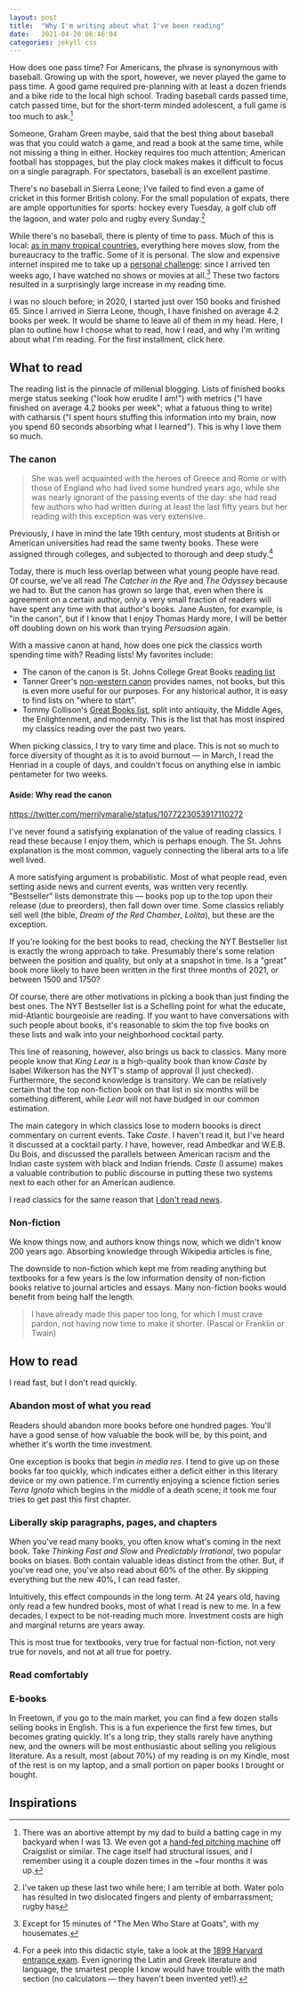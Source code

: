 ```yaml
---
layout: post
title:  "Why I'm writing about what I've been reading"
date:   2021-04-20 06:46:04
categories: jekyll css
---
```



How does one pass time? For Americans, the phrase is synonymous with baseball. Growing up with the sport, however, we never played the game to pass time. A good game required pre-planning with at least a dozen friends and a bike ride to the local high school. Trading baseball cards passed time, catch passed time, but for the short-term minded adolescent, a full game is too much to ask.[^1]

Someone, Graham Green maybe, said that the best thing about baseball was that you could watch a game, and read a book at the same time, while not missing a thing in either. Hockey requires too much attention; American football has stoppages, but the play clock makes makes it difficult to focus on a single paragraph. For spectators, baseball is an excellent pastime. 

There's no baseball in Sierra Leone; I've failed to find even a game of cricket in this former British colony. For the small population of expats, there are ample opportunities for sports: hockey every Tuesday, a golf club off the lagoon, and water polo and rugby every Sunday.[^2] 

While there's no baseball, there is plenty of time to pass. Much of this is local: [as in many tropical countries](https://www.nber.org/papers/w28466), everything here moves slow, from the bureaucracy to the traffic. Some of it is personal. The slow and expensive internet inspired me to take up a [personal challenge](https://www.forourposterity.com/against-netflix/): since I arrived ten weeks ago, I have watched no shows or movies at all.[^3] These two factors resulted in a surprisingly large increase in my reading time. 

I was no slouch before; in 2020, I started just over 150 books and finished 65. Since I arrived in Sierra Leone, though, I have finished on average 4.2 books per week. It would be shame to leave all of them in my head. Here, I plan to outline  how I choose what to read, how I read, and why I'm writing about what I'm reading. For the first installment, click here.

## What to read

The reading list is the pinnacle of millenial blogging. Lists of finished books merge status seeking ("look how erudite I am!") with metrics ("I have finished on average 4.2 books per week"; what a fatuous thing to write) with catharsis ("I spent hours stuffing this information into my brain, now you spend 60 seconds absorbing what I learned"). This is why I love them so much. 

### The canon

> She was well acquainted with the heroes of Greece and Rome or with those of England who had lived some hundred years ago, while she was nearly ignorant of the passing events of the day: she had read few authors who had written during at least the last fifty years but her reading with this exception was very extensive.

Previously, I have in mind the late 19th century, most students at British or American universities had read the same twenty books. These were assigned through colleges, and subjected to thorough and deep study.[^4]

Today, there is much less overlap between what young people have read. Of course, we've all read *The Catcher in the Rye* and *The Odyssey* because we had to. But the canon has grown so large that, even when there is agreement on a certain author, only a very small fraction of readers will have spent any time with that author's books. Jane Austen, for example, is "in the canon", but if I know that I enjoy Thomas Hardy more, I will be better off doubling down on his work than trying *Persuasion* again.

With a massive canon at hand, how does one pick the classics worth spending time with? Reading lists! My favorites include:
* The canon of the canon is St. Johns College Great Books [reading list](https://www.sjc.edu/academic-programs/undergraduate/great-books-reading-list)
* Tanner Greer's [non-western canon](https://scholars-stage.blogspot.com/2019/10/a-non-western-canon-what-would-list-of.html) provides names, not books, but this is even more useful for our purposes. For any historical author, it is easy to find lists on "where to start".
* Tommy Collison's [Great Books list](https://tommycollison.com/greatbooks), split into antiquity, the Middle Ages, the Enlightenment, and modernity. This is the list that has most inspired my classics reading over the past two years. 

When picking classics, I try to vary time and place. This is not so much to force diversity of thought as it is to avoid burnout — in March, I read the Henriad in a couple of days, and couldn't focus on anything else in iambic pentameter for two weeks. 

#### Aside: Why read the canon

https://twitter.com/merrilymaralie/status/1077223053917110272

I've never found a satisfying explanation of the value of reading classics. I read these because I enjoy them, which is perhaps enough. The St. Johns explanation is the most common, vaguely connecting the liberal arts to a life well lived. 

A more satisfying argument is probabilistic. Most of what people read, even setting aside news and current events, was written very recently. "Bestseller" lists demonstrate this — books pop up to the top upon their release (due to preorders), then fall down over time. Some classics reliably sell well (the bible, *Dream of the Red Chamber*, *Lolita*), but these are the exception. 

If you're looking for the best books to read, checking the NYT Bestseller list is exactly the wrong approach to take. Presumably there's some relation between the position and quality, but only at a snapshot in time. Is a "great" book more likely to have been written in the first three months of 2021, or between 1500 and 1750? 

Of course, there are other motivations in picking a book than just finding the best ones. The NYT Bestseller list is a Schelling point for what the educate, mid-Atlantic bourgeoisie are reading. If you want to have conversations with such people about books, it's reasonable to skim the top five books on these lists and walk into your neighborhood cocktail party.

This line of reasoning, however, also brings us back to classics. Many more people know that *King Lear* is a high-quality book than know *Caste* by Isabel Wilkerson has the NYT's stamp of approval (I just checked). Furthermore, the second knowledge is transitory. We can be relatively certain that the top non-fiction book on that list in six months will be something different, while *Lear* will not have budged in our common estimation.

The main category in which classics lose to modern boooks is direct commentary on current events. Take *Caste*. I haven't read it, but I've heard it discussed at a cocktail party. I have, however, read Ambedkar and W.E.B. Du Bois, and discussed the parallels between American racism and the Indian caste system with black and Indian friends. *Caste* (I assume) makes a valuable contribution to public discourse in putting these two systems next to each other for an American audience. 

I read classics for the same reason that [I don't read news](https://applieddivinitystudies.com/against-news/).
 
### Non-fiction

We know things now, and authors know things now, which we didn't know 200 years ago. Absorbing knowledge through Wikipedia articles is fine, 

The downside to non-fiction which kept me from reading anything but textbooks for a few years is the low information density of non-fiction books relative to journal articles and essays. Many non-fiction books would benefit from being half the length. 

> I have already made this paper too long, for which I must crave pardon, not having now time to make it shorter. (Pascal or Franklin or Twain)



## How to read

I read fast, but I don't read quickly. 

### Abandon most of what you read

Readers should abandon more books before one hundred pages. You'll have a good sense of how valuable the book will be, by this point, and whether it's worth the time investment. 

One exception is books that begin *in media res*. I tend to give up on these books far too quickly, which indicates either a deficit either in this literary device or my own patience. I'm currently enjoying a science fiction series *Terra Ignota* which begins in the middle of a death scene; it took me four tries to get past this first chapter. 

### Liberally skip paragraphs, pages, and chapters 

When you've read many books, you often know what's coming in the next book. Take *Thinking Fast and Slow* and *Predictably Irrational*, two popular books on biases. Both contain valuable ideas distinct from the other. But, if you've read one, you've also read about 60% of the other. By skipping everything but the new 40%, I can read faster. 

Intuitively, this effect compounds in the long term. At 24 years old, having only read a few hundred books, most of what I read is new to me. In a few decades, I expect to be not-reading much more. Investment costs are high and marginal returns are years away. 

This is most true for textbooks, very true for factual non-fiction, not very true for novels, and not at all true for poetry.

### Read comfortably

### E-books

In Freetown, if you go to the main market, you can find a few dozen stalls selling books in English. This is a fun experience the first few times, but becomes grating quickly. It's a long trip, they stalls rarely have anything new, and the owners will be most enthusiastic about selling you religious literature. As a result, most (about 70%) of my reading is on my Kindle, most of the rest is on my laptop, and a small portion on paper books I brought or bought. 

## Inspirations



[^1]: There was an abortive attempt by my dad to build a batting cage in my backyard when I was 13. We even got a [hand-fed pitching machine](https://en.wikipedia.org/wiki/Pitching_machine#/media/File:Pitching_machine.jpg) off Craigslist or similar. The cage itself had structural issues, and I remember using it a couple dozen times in the ~four months it was up. 
[^2]: I've taken up these last two while here; I am terrible at both. Water polo has resulted in two dislocated fingers and plenty of embarrassment; rugby has 
[^3]: Except for 15 minutes of "The Men Who Stare at Goats", with my housemates.
[^4]: For a peek into this didactic style, take a look at the [1899 Harvard entrance exam](https://graphics8.nytimes.com/packages/pdf/education/harvardexam.pdf). Even ignoring the Latin and Greek literature and language, the smartest people I know would have trouble with the math section (no calculators — they haven't been invented yet!).